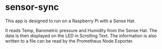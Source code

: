 # sensor-sync

This app is designed to run on a Raspberry Pi with a Sense Hat. 

It reads Temp, Barometric pressure and Humidity from the Sense Hat.
The data is then displayed on the LED in Scrolling Text.
The information is also written to a file can be read by the Prometheus Node Exporter.
